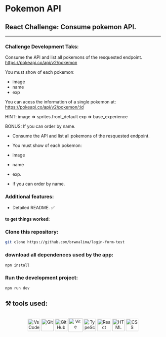 # Pokemon API

## React Challenge: Consume pokemon API.


<hr> 

### Challenge Development Taks:
Consume the API and list all pokemons of the resquested endpoint.
https://pokeapi.co/api/v2/pokemon

You must show of each pokemon:
- image
- name
- exp

You can acess the information of a single pokemon at:
https://pokeapi.co/api/v2/pokemon/:id


HINT:
image => sprites.front_default
exp => base_experience

BONUS: If you can order by name.

* Consume the API and list all pokemons of the resquested endpoint.  </p> 
* You must show of each pokemon: </p>
- image </p>
- name </p>
- exp. </p>
* If you can order by name. </p>

### Additional features:

* Detailed README. ✅</p>

#### to get things worked:

### Clone this repository:

```bash 
git clone https://github.com/brwnalima/login-form-test
```

### download all dependences used by the app:

```bash 
npm install
```

### Run the development project:

```bash 
npm run dev
```

## ⚒️  tools used:

</div>


 <div style="display: inline_block" align = "center"><br>

  <img align="center" alt="VsCode " height="40" width="40" src="https://cdn.icon-icons.com/icons2/2107/PNG/512/file_type_vscode_icon_130084.png" />
  <img align="center" alt="Git" height="40" width="40" src="https://git-scm.com/images/logos/downloads/Git-Icon-1788C.png" />
  <img align="center" alt="GitHub" height="40" width="40" src="https://cdn-icons-png.flaticon.com/512/25/25231.png" />
  <img align="center" alt="Vite" height="45" width="45" src="https://cdn.worldvectorlogo.com/logos/vitejs.svg" />
  <img align="center" alt="TypeScript" height="40" width="40" src="https://cdn.worldvectorlogo.com/logos/typescript.svg" />
  <img align="center" alt="React " height="40" width="45" src="https://upload.wikimedia.org/wikipedia/commons/thumb/a/a7/React-icon.svg/2300px-React-icon.svg.png" />
  <img align="center" alt="HTML" height="40" width="40" src="https://cdn.jsdelivr.net/gh/devicons/devicon/icons/html5/html5-original.svg" />
  <img align="center" alt="CSS" height="40" width="40" src="https://cdn.jsdelivr.net/gh/devicons/devicon/icons/css3/css3-original.svg"/>
            
</div>